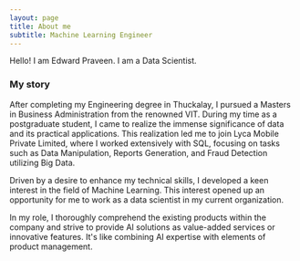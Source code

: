```yaml
---
layout: page
title: About me
subtitle: Machine Learning Engineer
---
```


Hello! I am Edward Praveen. I am a Data Scientist.

### My story

After completing my Engineering degree in Thuckalay, I pursued a Masters in Business Administration from the renowned VIT. During my time as a postgraduate student, I came to realize the immense significance of data and its practical applications. This realization led me to join Lyca Mobile Private Limited, where I worked extensively with SQL, focusing on tasks such as Data Manipulation, Reports Generation, and Fraud Detection utilizing Big Data.

Driven by a desire to enhance my technical skills, I developed a keen interest in the field of Machine Learning. This interest opened up an opportunity for me to work as a data scientist in my current organization. 

In my role, I thoroughly comprehend the existing products within the company and strive to provide AI solutions as value-added services or innovative features. It's like combining AI expertise with elements of product management.